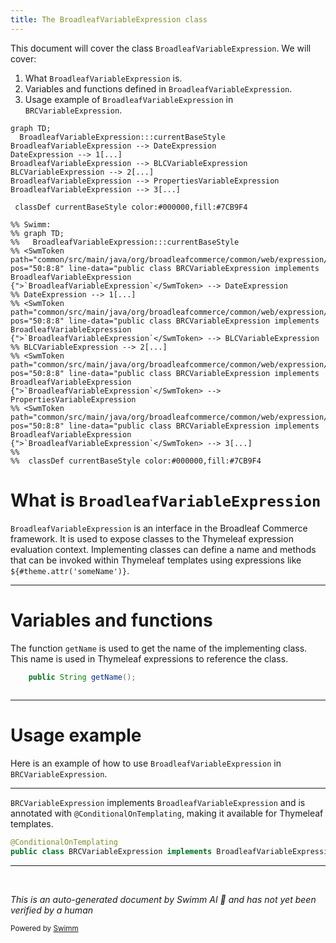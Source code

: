 ```yaml
---
title: The BroadleafVariableExpression class
---
```

This document will cover the class <SwmToken path="common/src/main/java/org/broadleafcommerce/common/web/expression/BRCVariableExpression.java" pos="50:8:8" line-data="public class BRCVariableExpression implements BroadleafVariableExpression {">`BroadleafVariableExpression`</SwmToken>. We will cover:

1. What <SwmToken path="common/src/main/java/org/broadleafcommerce/common/web/expression/BRCVariableExpression.java" pos="50:8:8" line-data="public class BRCVariableExpression implements BroadleafVariableExpression {">`BroadleafVariableExpression`</SwmToken> is.
2. Variables and functions defined in <SwmToken path="common/src/main/java/org/broadleafcommerce/common/web/expression/BRCVariableExpression.java" pos="50:8:8" line-data="public class BRCVariableExpression implements BroadleafVariableExpression {">`BroadleafVariableExpression`</SwmToken>.
3. Usage example of <SwmToken path="common/src/main/java/org/broadleafcommerce/common/web/expression/BRCVariableExpression.java" pos="50:8:8" line-data="public class BRCVariableExpression implements BroadleafVariableExpression {">`BroadleafVariableExpression`</SwmToken> in <SwmToken path="common/src/main/java/org/broadleafcommerce/common/web/expression/BRCVariableExpression.java" pos="50:4:4" line-data="public class BRCVariableExpression implements BroadleafVariableExpression {">`BRCVariableExpression`</SwmToken>.

```mermaid
graph TD;
  BroadleafVariableExpression:::currentBaseStyle
BroadleafVariableExpression --> DateExpression
DateExpression --> 1[...]
BroadleafVariableExpression --> BLCVariableExpression
BLCVariableExpression --> 2[...]
BroadleafVariableExpression --> PropertiesVariableExpression
BroadleafVariableExpression --> 3[...]

 classDef currentBaseStyle color:#000000,fill:#7CB9F4

%% Swimm:
%% graph TD;
%%   BroadleafVariableExpression:::currentBaseStyle
%% <SwmToken path="common/src/main/java/org/broadleafcommerce/common/web/expression/BRCVariableExpression.java" pos="50:8:8" line-data="public class BRCVariableExpression implements BroadleafVariableExpression {">`BroadleafVariableExpression`</SwmToken> --> DateExpression
%% DateExpression --> 1[...]
%% <SwmToken path="common/src/main/java/org/broadleafcommerce/common/web/expression/BRCVariableExpression.java" pos="50:8:8" line-data="public class BRCVariableExpression implements BroadleafVariableExpression {">`BroadleafVariableExpression`</SwmToken> --> BLCVariableExpression
%% BLCVariableExpression --> 2[...]
%% <SwmToken path="common/src/main/java/org/broadleafcommerce/common/web/expression/BRCVariableExpression.java" pos="50:8:8" line-data="public class BRCVariableExpression implements BroadleafVariableExpression {">`BroadleafVariableExpression`</SwmToken> --> PropertiesVariableExpression
%% <SwmToken path="common/src/main/java/org/broadleafcommerce/common/web/expression/BRCVariableExpression.java" pos="50:8:8" line-data="public class BRCVariableExpression implements BroadleafVariableExpression {">`BroadleafVariableExpression`</SwmToken> --> 3[...]
%% 
%%  classDef currentBaseStyle color:#000000,fill:#7CB9F4
```

# What is <SwmToken path="common/src/main/java/org/broadleafcommerce/common/web/expression/BRCVariableExpression.java" pos="50:8:8" line-data="public class BRCVariableExpression implements BroadleafVariableExpression {">`BroadleafVariableExpression`</SwmToken>

<SwmToken path="common/src/main/java/org/broadleafcommerce/common/web/expression/BRCVariableExpression.java" pos="50:8:8" line-data="public class BRCVariableExpression implements BroadleafVariableExpression {">`BroadleafVariableExpression`</SwmToken> is an interface in the Broadleaf Commerce framework. It is used to expose classes to the Thymeleaf expression evaluation context. Implementing classes can define a name and methods that can be invoked within Thymeleaf templates using expressions like <SwmToken path="common/src/main/java/org/broadleafcommerce/common/web/expression/BroadleafVariableExpression.java" pos="23:13:24" line-data=" * could then be invoked by ${#theme.attr(&#39;someName&#39;)}.">`${#theme.attr('someName')}`</SwmToken>.

<SwmSnippet path="/common/src/main/java/org/broadleafcommerce/common/web/expression/BroadleafVariableExpression.java" line="29">

---

# Variables and functions

The function <SwmToken path="common/src/main/java/org/broadleafcommerce/common/web/expression/BroadleafVariableExpression.java" pos="29:5:5" line-data="    public String getName();">`getName`</SwmToken> is used to get the name of the implementing class. This name is used in Thymeleaf expressions to reference the class.

```java
    public String getName();
    
```

---

</SwmSnippet>

# Usage example

Here is an example of how to use <SwmToken path="common/src/main/java/org/broadleafcommerce/common/web/expression/BRCVariableExpression.java" pos="50:8:8" line-data="public class BRCVariableExpression implements BroadleafVariableExpression {">`BroadleafVariableExpression`</SwmToken> in <SwmToken path="common/src/main/java/org/broadleafcommerce/common/web/expression/BRCVariableExpression.java" pos="50:4:4" line-data="public class BRCVariableExpression implements BroadleafVariableExpression {">`BRCVariableExpression`</SwmToken>.

<SwmSnippet path="/common/src/main/java/org/broadleafcommerce/common/web/expression/BRCVariableExpression.java" line="49">

---

<SwmToken path="common/src/main/java/org/broadleafcommerce/common/web/expression/BRCVariableExpression.java" pos="50:4:4" line-data="public class BRCVariableExpression implements BroadleafVariableExpression {">`BRCVariableExpression`</SwmToken> implements <SwmToken path="common/src/main/java/org/broadleafcommerce/common/web/expression/BRCVariableExpression.java" pos="50:8:8" line-data="public class BRCVariableExpression implements BroadleafVariableExpression {">`BroadleafVariableExpression`</SwmToken> and is annotated with <SwmToken path="common/src/main/java/org/broadleafcommerce/common/web/expression/BRCVariableExpression.java" pos="49:0:1" line-data="@ConditionalOnTemplating">`@ConditionalOnTemplating`</SwmToken>, making it available for Thymeleaf templates.

```java
@ConditionalOnTemplating
public class BRCVariableExpression implements BroadleafVariableExpression {
```

---

</SwmSnippet>

&nbsp;

*This is an auto-generated document by Swimm AI 🌊 and has not yet been verified by a human*

<SwmMeta version="3.0.0" repo-id="Z2l0aHViJTNBJTNBQnJvYWRsZWFmQ29tbWVyY2UtZGVtby1uZXclM0ElM0FTd2ltbS1EZW1v" repo-name="BroadleafCommerce-demo-new" doc-type="general-class"><sup>Powered by [Swimm](/)</sup></SwmMeta>

